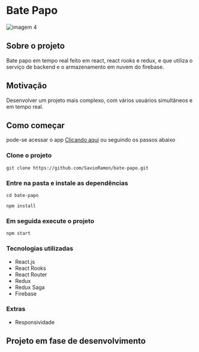 # Bate Papo

![imagem 4](https://user-images.githubusercontent.com/69084832/143489844-5e20c140-3f81-43b8-93e2-cf42cf389bdb.png)

## Sobre o projeto

Bate papo em tempo real feito em react, react rooks e redux, e que utiliza o serviço de backend e o armazenamento em nuvem do firebase.

## Motivação

Desenvolver um projeto mais complexo, com vários usuários simultâneos e em tempo real.

## Como começar

pode-se acessar o app [Clicando aqui](https://bate-papo-a748b.web.app/) ou seguindo os passos abaixo

### Clone o projeto

```git clone https://github.com/SavioRamon/bate-papo.git```

### Entre na pasta e instale as dependências

```cd bate-papo```

```npm install```

### Em seguida execute o projeto

```npm start```

### Tecnologias utilizadas 

- React.js
- React Rooks
- React Router
- Redux
- Redux Saga
- Firebase

### Extras

- Responsividade

## Projeto em fase de desenvolvimento
